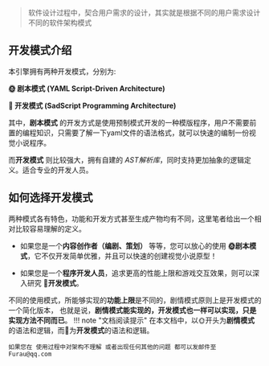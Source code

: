 > 软件设计过程中，契合用户需求的设计，其实就是根据不同的用户需求设计不同的软件架构模式
## 开发模式介绍

本引擎拥有两种开发模式，分别为:

**🌞 剧本模式  (YAML Script-Driven Architecture)**

**🌛 开发模式 (SadScript Programming Architecture)**

其中，**剧本模式** 的开发方式是使用预制模式开发的一种模版程序，用户不需要前置的编程知识，只需要了解一下yaml文件的语法格式，就可以快速的编制一份视觉小说程序。

而**开发模式** 则比较强大，拥有自建的 *AST解析库*，同时支持更加抽象的逻辑定义。适合专业的开发人员。

## 如何选择开发模式

两种模式各有特色，功能和开发方式甚至生成产物均有不同，这里笔者给出一个相对比较容易理解的定义。

- 如果您是一个**内容创作者（编剧、策划）** 等等，您可以放心的使用 **🌞剧本模式**，它不仅开发简单优雅，并且可以快速的创建视觉小说原型！

- 如果您是一个**程序开发人员**，追求更高的性能上限和游戏交互效果，则可以深入研究 **🌛开发模式**。

不同的使用模式，所能够实现的**功能上限**是不同的，剧情模式原则上是开发模式的一个简化版本，
也就是说，**剧情模式能实现的，开发模式也一样可以实现，只是实现方法不同而已**。
!!! note "文档阅读提示"
    在本文档中，以🌞开头为**剧情模式**的语法和逻辑，而🌛为**开发模式**的语法和逻辑。

    如果您在 使用过程中对架构不理解 或者出现任何其他的问题 都可以发邮件至 Furau@qq.com

